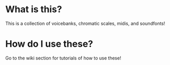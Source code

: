 # What is this?
This is a collection of voicebanks, chromatic scales, midis, and soundfonts!
# How do I use these?
Go to the wiki section for tutorials of how to use these!
